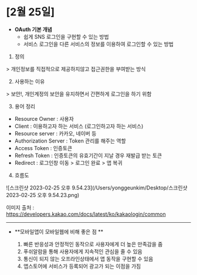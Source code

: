 # [2월 25일]

- **OAuth 기본 개념**
  - 쉽게 SNS 로그인을 구현할 수 있는 방법
  - 서비스 로그인을 다른 서비스의 정보를 이용하여 로그인할 수 있는 방법

1. 정의

\> 개인정보를 직접적으로 제공하지않고 접근권한을 부여받는 방식

2. 사용하는 이유

\> 보안!, 개인계정의 보안을 유지하면서 간편하게 로그인을 하기 위함



3. 용어 정리

- Resource Owner : 사용자
- Client : 이용하고자 하는 서비스 (로그인하고자 하는 서비스)
- Resource server : 카카오, 네이버 등
- Authorization Server : Token 관리를 해주는 역할
- Access Token : 인증토큰
- Refresh Token : 인증토큰의 유효기간이 지날 경우 재발급 받는 토큰
- Redirect : 로그인창 이동 > 로그인 완료 > 앱 복귀



4. 흐름도

![스크린샷 2023-02-25 오후 9.54.23](/Users/yonggeunkim/Desktop/스크린샷 2023-02-25 오후 9.54.23.png)

이미지 출처 : https://developers.kakao.com/docs/latest/ko/kakaologin/common

***

- **모바일앱이 모바일웹에 비해 좋은 점 **

  

  1. 빠른 반응성과 안정적인 동작으로 사용자에게 더 높은 만족감을 줌
  2. 푸쉬알람을 통해 사용자에게 지속적인 관심을 줄 수 있음
  3. 통신이 되지 않는 오프라인상태에서 앱 동작을 구현할 수 있음
  4. 앱스토어에 서비스가 등록되어 광고가 되는 이점을 가짐